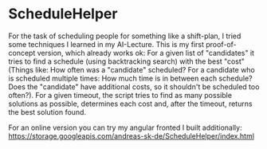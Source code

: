 # ScheduleHelper
For the task of scheduling people for something like a shift-plan, I tried some techniques I learned in my AI-Lecture. This is my first proof-of-concept version, which already works ok:
For a given list of "candidates" it tries to find a schedule (using backtracking search) with the best "cost" (Things like: How often was a "candidate" scheduled? For a candidate who is scheduled multiple times: How much time is in between each schedule? Does the "candidate" have additional costs, so it shouldn't be scheduled too often?). For a given timeout, the script tries to find as many possible solutions as possible, determines each cost and, after the timeout, returns the best solution found.

For an online version you can try my angular fronted I built additionally: https://storage.googleapis.com/andreas-sk-de/ScheduleHelper/index.html
